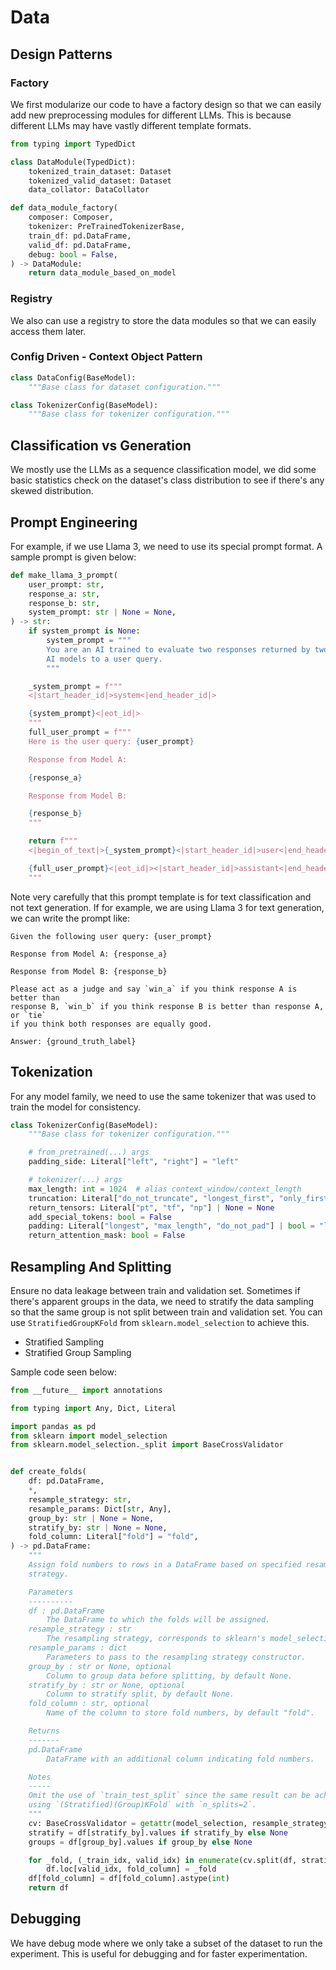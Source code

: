 # Data

## Design Patterns

### Factory

We first modularize our code to have a factory design so that we can easily add
new preprocessing modules for different LLMs. This is because different LLMs may
have vastly different template formats.

```python
from typing import TypedDict

class DataModule(TypedDict):
    tokenized_train_dataset: Dataset
    tokenized_valid_dataset: Dataset
    data_collator: DataCollator

def data_module_factory(
    composer: Composer,
    tokenizer: PreTrainedTokenizerBase,
    train_df: pd.DataFrame,
    valid_df: pd.DataFrame,
    debug: bool = False,
) -> DataModule:
    return data_module_based_on_model
```

### Registry

We also can use a registry to store the data modules so that we can easily
access them later.

### Config Driven - Context Object Pattern

```python
class DataConfig(BaseModel):
    """Base class for dataset configuration."""

class TokenizerConfig(BaseModel):
    """Base class for tokenizer configuration."""
```

## Classification vs Generation

We mostly use the LLMs as a sequence classification model, we did some basic
statistics check on the dataset's class distribution to see if there's any
skewed distribution.

## Prompt Engineering

For example, if we use Llama 3, we need to use its special prompt format. A
sample prompt is given below:

```python
def make_llama_3_prompt(
    user_prompt: str,
    response_a: str,
    response_b: str,
    system_prompt: str | None = None,
) -> str:
    if system_prompt is None:
        system_prompt = """
        You are an AI trained to evaluate two responses returned by two other
        AI models to a user query.
        """

    _system_prompt = f"""
    <|start_header_id|>system<|end_header_id|>

    {system_prompt}<|eot_id|>
    """
    full_user_prompt = f"""
    Here is the user query: {user_prompt}

    Response from Model A:

    {response_a}

    Response from Model B:

    {response_b}
    """

    return f"""
    <|begin_of_text|>{_system_prompt}<|start_header_id|>user<|end_header_id|>

    {full_user_prompt}<|eot_id|><|start_header_id|>assistant<|end_header_id|>
    """
```

Note very carefully that this prompt template is for text classification and not
text generation. If for example, we are using Llama 3 for text generation, we
can write the prompt like:

```text
Given the following user query: {user_prompt}

Response from Model A: {response_a}

Response from Model B: {response_b}

Please act as a judge and say `win_a` if you think response A is better than
response B, `win_b` if you think response B is better than response A, or `tie`
if you think both responses are equally good.

Answer: {ground_truth_label}
```

## Tokenization

For any model family, we need to use the same tokenizer that was used to train
the model for consistency.

```python
class TokenizerConfig(BaseModel):
    """Base class for tokenizer configuration."""

    # from_pretrained(...) args
    padding_side: Literal["left", "right"] = "left"

    # tokenizer(...) args
    max_length: int = 1024  # alias context_window/context_length
    truncation: Literal["do_not_truncate", "longest_first", "only_first", "only_second"] | bool = True
    return_tensors: Literal["pt", "tf", "np"] | None = None
    add_special_tokens: bool = False
    padding: Literal["longest", "max_length", "do_not_pad"] | bool = "longest"
    return_attention_mask: bool = False
```

## Resampling And Splitting

Ensure no data leakage between train and validation set. Sometimes if there's
apparent groups in the data, we need to stratify the data sampling so that the
same group is not split between train and validation set. You can use
`StratifiedGroupKFold` from `sklearn.model_selection` to achieve this.

-   Stratified Sampling
-   Stratified Group Sampling

Sample code seen below:

```python
from __future__ import annotations

from typing import Any, Dict, Literal

import pandas as pd
from sklearn import model_selection
from sklearn.model_selection._split import BaseCrossValidator


def create_folds(
    df: pd.DataFrame,
    *,
    resample_strategy: str,
    resample_params: Dict[str, Any],
    group_by: str | None = None,
    stratify_by: str | None = None,
    fold_column: Literal["fold"] = "fold",
) -> pd.DataFrame:
    """
    Assign fold numbers to rows in a DataFrame based on specified resampling
    strategy.

    Parameters
    ----------
    df : pd.DataFrame
        The DataFrame to which the folds will be assigned.
    resample_strategy : str
        The resampling strategy, corresponds to sklearn's model_selection methods.
    resample_params : dict
        Parameters to pass to the resampling strategy constructor.
    group_by : str or None, optional
        Column to group data before splitting, by default None.
    stratify_by : str or None, optional
        Column to stratify split, by default None.
    fold_column : str, optional
        Name of the column to store fold numbers, by default "fold".

    Returns
    -------
    pd.DataFrame
        DataFrame with an additional column indicating fold numbers.

    Notes
    -----
    Omit the use of `train_test_split` since the same result can be achieved by
    using `(Stratified)(Group)KFold` with `n_splits=2`.
    """
    cv: BaseCrossValidator = getattr(model_selection, resample_strategy)(**resample_params)
    stratify = df[stratify_by].values if stratify_by else None
    groups = df[group_by].values if group_by else None

    for _fold, (_train_idx, valid_idx) in enumerate(cv.split(df, stratify, groups)):
        df.loc[valid_idx, fold_column] = _fold
    df[fold_column] = df[fold_column].astype(int)
    return df
```

## Debugging

We have debug mode where we only take a subset of the dataset to run the
experiment. This is useful for debugging and for faster experimentation.

